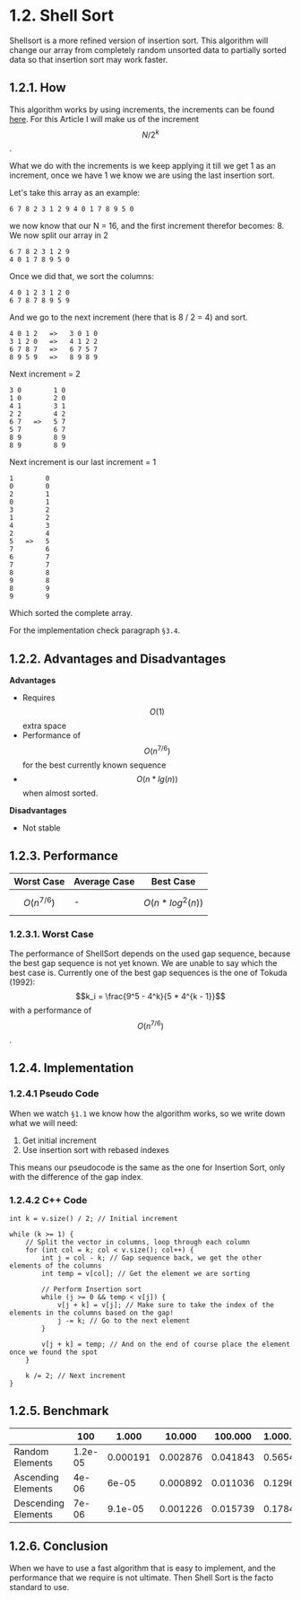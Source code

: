 # 1.2. Shell Sort
Shellsort is a more refined version of insertion sort. This algorithm will change our array from completely random unsorted data to partially sorted data so that insertion sort may work faster.

## 1.2.1. How
This algorithm works by using increments, the increments can be found [here](http://en.wikipedia.org/wiki/Shellsort). For this Article I will make us of the increment $$N/2^k$$.

What we do with the increments is we keep applying it till we get 1 as an increment, once we have 1 we know we are using the last insertion sort.

Let's take this array as an example:

	6 7 8 2 3 1 2 9 4 0 1 7 8 9 5 0

we now know that our N = 16, and the first increment therefor becomes: 8. We now split our array in 2

	6 7 8 2 3 1 2 9
	4 0 1 7 8 9 5 0

Once we did that, we sort the columns:

	4 0 1 2 3 1 2 0
	6 7 8 7 8 9 5 9

And we go to the next increment (here that is 8 / 2 = 4) and sort.

	4 0 1 2   =>   3 0 1 0
	3 1 2 0   =>   4 1 2 2
	6 7 8 7   =>   6 7 5 7
	8 9 5 9   =>   8 9 8 9


Next increment = 2

	3 0        1 0
	1 0        2 0
	4 1        3 1
	2 2        4 2
	6 7   =>   5 7
	5 7        6 7
	8 9        8 9
	8 9        8 9

Next increment is our last increment = 1

	1        0
	0        0
	2        1
	0        1
	3        2
	1        2
	4        3
	2        4
	5   =>   5
	7        6
	6        7
	7        7
	8        8
	9        8
	8        9
	9        9

Which sorted the complete array.

For the implementation check paragraph `§3.4`.

## 1.2.2. Advantages and Disadvantages

**Advantages**
- Requires $$O(1)$$ extra space
- Performance of $$O(n^{7/6})$$ for the best currently known sequence
- $$O(n * lg(n))$$ when almost sorted.

**Disadvantages**
- Not stable

## 1.2.3. Performance
|Worst Case|Average Case|Best Case|
|-|-|-|
|$$O(n^{7/6})$$|-|$$O(n * log^2(n))$$|

### 1.2.3.1. Worst Case
The performance of ShellSort depends on the used gap sequence, because the best gap sequence is not yet known. We are unable to say which the best case is. Currently one of the best gap sequences is the one of Tokuda (1992): $$k_i = \frac{9^5 - 4^k}{5 * 4^{k - 1}}$$ with a performance of $$O(n^{7/6})$$.

## 1.2.4. Implementation
### 1.2.4.1 Pseudo Code
When we watch `§1.1` we know how the algorithm works, so we write down what we will need:

1. Get initial increment
2. Use insertion sort with rebased indexes

This means our pseudocode is the same as the one for Insertion Sort, only with the difference of the gap index.

### 1.2.4.2 C++ Code

    int k = v.size() / 2; // Initial increment

    while (k >= 1) {
        // Split the vector in columns, loop through each column
        for (int col = k; col < v.size(); col++) {
            int j = col - k; // Gap sequence back, we get the other elements of the columns
            int temp = v[col]; // Get the element we are sorting

            // Perform Insertion sort
            while (j >= 0 && temp < v[j]) {
                v[j + k] = v[j]; // Make sure to take the index of the elements in the columns based on the gap!
                j -= k; // Go to the next element
            }

            v[j + k] = temp; // And on the end of course place the element once we found the spot
        }

        k /= 2; // Next increment
    }

## 1.2.5. Benchmark
|&nbsp;| 100 | 1.000 | 10.000 | 100.000 | 1.000.000
|-|-|-|-|-|-|
|Random Elements|1.2e-05|0.000191|0.002876|0.041843|0.565456
|Ascending Elements|4e-06|6e-05|0.000892|0.011036|0.12966
|Descending Elements|7e-06|9.1e-05|0.001226|0.015739|0.178499

## 1.2.6. Conclusion
When we have to use a fast algorithm that is easy to implement, and the performance that we require is not ultimate. Then Shell Sort is the facto standard to use.
